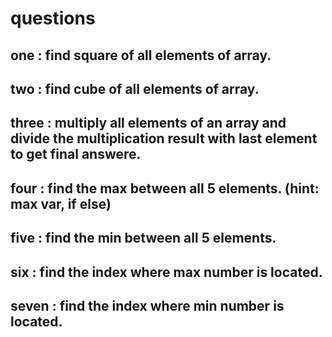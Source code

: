 # questions
## one : find square of all elements of array. 
## two : find cube of all elements of array. 
## three : multiply all elements of an array and divide the multiplication result with last element to get final answere.
## four : find the max between all 5 elements. (hint: max var, if else)
## five : find the min between all 5 elements. 
## six : find the index where max number is located.
## seven : find the index where min number is located.